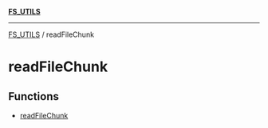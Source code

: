 [**FS_UTILS**](../README.md)

***

[FS_UTILS](../README.md) / readFileChunk

# readFileChunk

## Functions

- [readFileChunk](functions/readFileChunk.md)
